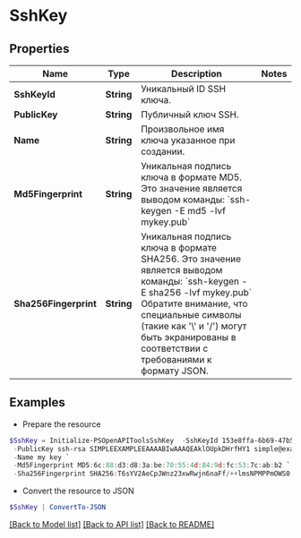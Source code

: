 # SshKey
## Properties

Name | Type | Description | Notes
------------ | ------------- | ------------- | -------------
**SshKeyId** | **String** | Уникальный ID SSH ключа. | 
**PublicKey** | **String** | Публичный ключ SSH. | 
**Name** | **String** | Произвольное имя ключа указанное при создании. | 
**Md5Fingerprint** | **String** | Уникальная подпись ключа в формате MD5. Это значение является выводом команды:  &#x60;ssh-keygen -E md5 -lvf mykey.pub&#x60;  | 
**Sha256Fingerprint** | **String** | Уникальная подпись ключа в формате SHA256. Это значение является выводом команды:  &#x60;ssh-keygen -E sha256 -lvf mykey.pub&#x60;  Обратите внимание, что специальные символы (такие как &#39;\\&#39; и &#39;/&#39;) могут быть экранированы в соответствии с требованиями к формату JSON.  | 

## Examples

- Prepare the resource
```powershell
$SshKey = Initialize-PSOpenAPIToolsSshKey  -SshKeyId 153e8ffa-6b69-47b5-933f-ce632471b06c `
 -PublicKey ssh-rsa SIMPLEEXAMPLEEAAAABIwAAAQEAklOUpkDHrfHY1 simple@example.local `
 -Name my key `
 -Md5Fingerprint MD5:6c:88:d3:d8:3a:be:70:55:4d:84:9d:fc:53:7c:ab:b2 `
 -Sha256Fingerprint SHA256:T6sYV2AeCpJWnz23xwRwjn6naFf/++lmsNPMPPmOWS0
```

- Convert the resource to JSON
```powershell
$SshKey | ConvertTo-JSON
```

[[Back to Model list]](../README.md#documentation-for-models) [[Back to API list]](../README.md#documentation-for-api-endpoints) [[Back to README]](../README.md)

